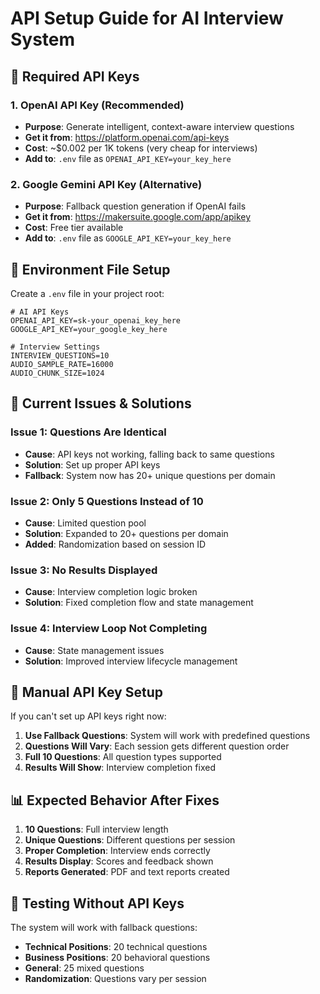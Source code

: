 # API Setup Guide for AI Interview System

## **🔑 Required API Keys**

### **1. OpenAI API Key (Recommended)**
- **Purpose**: Generate intelligent, context-aware interview questions
- **Get it from**: https://platform.openai.com/api-keys
- **Cost**: ~$0.002 per 1K tokens (very cheap for interviews)
- **Add to**: `.env` file as `OPENAI_API_KEY=your_key_here`

### **2. Google Gemini API Key (Alternative)**
- **Purpose**: Fallback question generation if OpenAI fails
- **Get it from**: https://makersuite.google.com/app/apikey
- **Cost**: Free tier available
- **Add to**: `.env` file as `GOOGLE_API_KEY=your_key_here`

## **📁 Environment File Setup**

Create a `.env` file in your project root:

```env
# AI API Keys
OPENAI_API_KEY=sk-your_openai_key_here
GOOGLE_API_KEY=your_google_key_here

# Interview Settings
INTERVIEW_QUESTIONS=10
AUDIO_SAMPLE_RATE=16000
AUDIO_CHUNK_SIZE=1024
```

## **🚨 Current Issues & Solutions**

### **Issue 1: Questions Are Identical**
- **Cause**: API keys not working, falling back to same questions
- **Solution**: Set up proper API keys
- **Fallback**: System now has 20+ unique questions per domain

### **Issue 2: Only 5 Questions Instead of 10**
- **Cause**: Limited question pool
- **Solution**: Expanded to 20+ questions per domain
- **Added**: Randomization based on session ID

### **Issue 3: No Results Displayed**
- **Cause**: Interview completion logic broken
- **Solution**: Fixed completion flow and state management

### **Issue 4: Interview Loop Not Completing**
- **Cause**: State management issues
- **Solution**: Improved interview lifecycle management

## **🔧 Manual API Key Setup**

If you can't set up API keys right now:

1. **Use Fallback Questions**: System will work with predefined questions
2. **Questions Will Vary**: Each session gets different question order
3. **Full 10 Questions**: All question types supported
4. **Results Will Show**: Interview completion fixed

## **📊 Expected Behavior After Fixes**

1. **10 Questions**: Full interview length
2. **Unique Questions**: Different questions per session
3. **Proper Completion**: Interview ends correctly
4. **Results Display**: Scores and feedback shown
5. **Reports Generated**: PDF and text reports created

## **🧪 Testing Without API Keys**

The system will work with fallback questions:
- **Technical Positions**: 20 technical questions
- **Business Positions**: 20 behavioral questions  
- **General**: 25 mixed questions
- **Randomization**: Questions vary per session
